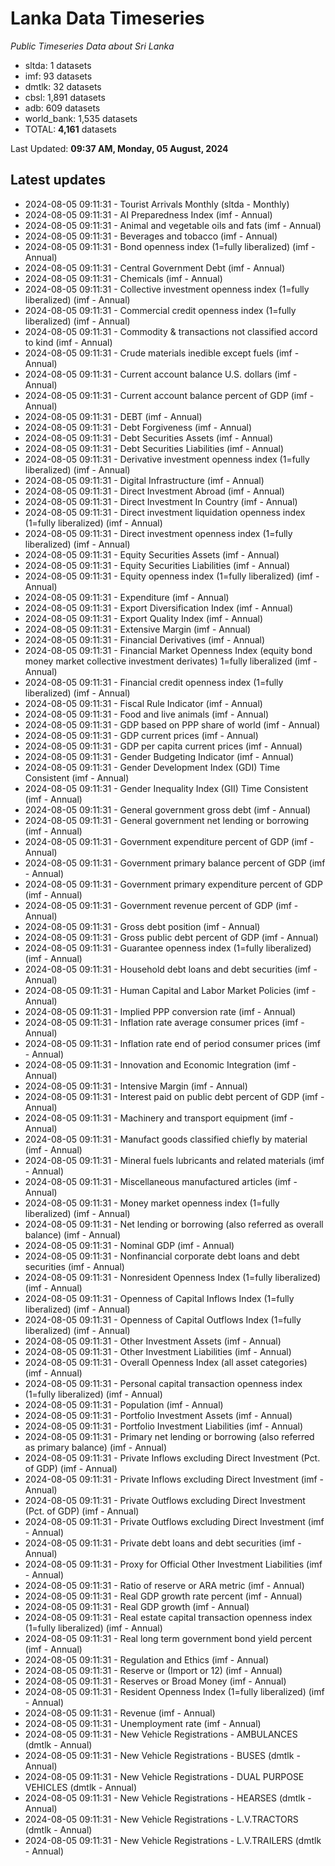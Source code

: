 # Lanka Data Timeseries
*Public Timeseries Data about Sri Lanka*

* sltda: 1 datasets
* imf: 93 datasets
* dmtlk: 32 datasets
* cbsl: 1,891 datasets
* adb: 609 datasets
* world_bank: 1,535 datasets
* TOTAL: **4,161** datasets

Last Updated: **09:37 AM, Monday, 05 August, 2024**

## Latest updates

* 2024-08-05 09:11:31 - Tourist Arrivals Monthly (sltda - Monthly)
* 2024-08-05 09:11:31 - AI Preparedness Index (imf - Annual)
* 2024-08-05 09:11:31 - Animal and vegetable oils and fats (imf - Annual)
* 2024-08-05 09:11:31 - Beverages and tobacco (imf - Annual)
* 2024-08-05 09:11:31 - Bond openness index (1=fully liberalized) (imf - Annual)
* 2024-08-05 09:11:31 - Central Government Debt (imf - Annual)
* 2024-08-05 09:11:31 - Chemicals (imf - Annual)
* 2024-08-05 09:11:31 - Collective investment openness index (1=fully liberalized) (imf - Annual)
* 2024-08-05 09:11:31 - Commercial credit openness index (1=fully liberalized) (imf - Annual)
* 2024-08-05 09:11:31 - Commodity & transactions not classified accord to kind (imf - Annual)
* 2024-08-05 09:11:31 - Crude materials inedible except fuels (imf - Annual)
* 2024-08-05 09:11:31 - Current account balance U.S. dollars (imf - Annual)
* 2024-08-05 09:11:31 - Current account balance percent of GDP (imf - Annual)
* 2024-08-05 09:11:31 - DEBT (imf - Annual)
* 2024-08-05 09:11:31 - Debt Forgiveness (imf - Annual)
* 2024-08-05 09:11:31 - Debt Securities Assets (imf - Annual)
* 2024-08-05 09:11:31 - Debt Securities Liabilities (imf - Annual)
* 2024-08-05 09:11:31 - Derivative investment openness index (1=fully liberalized) (imf - Annual)
* 2024-08-05 09:11:31 - Digital Infrastructure (imf - Annual)
* 2024-08-05 09:11:31 - Direct Investment Abroad (imf - Annual)
* 2024-08-05 09:11:31 - Direct Investment In Country (imf - Annual)
* 2024-08-05 09:11:31 - Direct investment liquidation openness index (1=fully liberalized) (imf - Annual)
* 2024-08-05 09:11:31 - Direct investment openness index (1=fully liberalized) (imf - Annual)
* 2024-08-05 09:11:31 - Equity Securities Assets (imf - Annual)
* 2024-08-05 09:11:31 - Equity Securities Liabilities (imf - Annual)
* 2024-08-05 09:11:31 - Equity openness index (1=fully liberalized) (imf - Annual)
* 2024-08-05 09:11:31 - Expenditure (imf - Annual)
* 2024-08-05 09:11:31 - Export Diversification Index (imf - Annual)
* 2024-08-05 09:11:31 - Export Quality Index (imf - Annual)
* 2024-08-05 09:11:31 - Extensive Margin (imf - Annual)
* 2024-08-05 09:11:31 - Financial Derivatives (imf - Annual)
* 2024-08-05 09:11:31 - Financial Market Openness Index (equity bond money market collective investment derivates) 1=fully liberalized (imf - Annual)
* 2024-08-05 09:11:31 - Financial credit openness index (1=fully liberalized) (imf - Annual)
* 2024-08-05 09:11:31 - Fiscal Rule Indicator (imf - Annual)
* 2024-08-05 09:11:31 - Food and live animals (imf - Annual)
* 2024-08-05 09:11:31 - GDP based on PPP share of world (imf - Annual)
* 2024-08-05 09:11:31 - GDP current prices (imf - Annual)
* 2024-08-05 09:11:31 - GDP per capita current prices (imf - Annual)
* 2024-08-05 09:11:31 - Gender Budgeting Indicator (imf - Annual)
* 2024-08-05 09:11:31 - Gender Development Index (GDI) Time Consistent (imf - Annual)
* 2024-08-05 09:11:31 - Gender Inequality Index (GII) Time Consistent (imf - Annual)
* 2024-08-05 09:11:31 - General government gross debt (imf - Annual)
* 2024-08-05 09:11:31 - General government net lending or borrowing (imf - Annual)
* 2024-08-05 09:11:31 - Government expenditure percent of GDP (imf - Annual)
* 2024-08-05 09:11:31 - Government primary balance percent of GDP (imf - Annual)
* 2024-08-05 09:11:31 - Government primary expenditure percent of GDP (imf - Annual)
* 2024-08-05 09:11:31 - Government revenue percent of GDP (imf - Annual)
* 2024-08-05 09:11:31 - Gross debt position (imf - Annual)
* 2024-08-05 09:11:31 - Gross public debt percent of GDP (imf - Annual)
* 2024-08-05 09:11:31 - Guarantee openness index (1=fully liberalized) (imf - Annual)
* 2024-08-05 09:11:31 - Household debt loans and debt securities (imf - Annual)
* 2024-08-05 09:11:31 - Human Capital and Labor Market Policies (imf - Annual)
* 2024-08-05 09:11:31 - Implied PPP conversion rate (imf - Annual)
* 2024-08-05 09:11:31 - Inflation rate average consumer prices (imf - Annual)
* 2024-08-05 09:11:31 - Inflation rate end of period consumer prices (imf - Annual)
* 2024-08-05 09:11:31 - Innovation and Economic Integration (imf - Annual)
* 2024-08-05 09:11:31 - Intensive Margin (imf - Annual)
* 2024-08-05 09:11:31 - Interest paid on public debt percent of GDP (imf - Annual)
* 2024-08-05 09:11:31 - Machinery and transport equipment (imf - Annual)
* 2024-08-05 09:11:31 - Manufact goods classified chiefly by material (imf - Annual)
* 2024-08-05 09:11:31 - Mineral fuels lubricants and related materials (imf - Annual)
* 2024-08-05 09:11:31 - Miscellaneous manufactured articles (imf - Annual)
* 2024-08-05 09:11:31 - Money market openness index (1=fully liberalized) (imf - Annual)
* 2024-08-05 09:11:31 - Net lending or borrowing (also referred as overall balance) (imf - Annual)
* 2024-08-05 09:11:31 - Nominal GDP (imf - Annual)
* 2024-08-05 09:11:31 - Nonfinancial corporate debt loans and debt securities (imf - Annual)
* 2024-08-05 09:11:31 - Nonresident Openness Index (1=fully liberalized) (imf - Annual)
* 2024-08-05 09:11:31 - Openness of Capital Inflows Index (1=fully liberalized) (imf - Annual)
* 2024-08-05 09:11:31 - Openness of Capital Outflows Index (1=fully liberalized) (imf - Annual)
* 2024-08-05 09:11:31 - Other Investment Assets (imf - Annual)
* 2024-08-05 09:11:31 - Other Investment Liabilities (imf - Annual)
* 2024-08-05 09:11:31 - Overall Openness Index (all asset categories) (imf - Annual)
* 2024-08-05 09:11:31 - Personal capital transaction openness index (1=fully liberalized) (imf - Annual)
* 2024-08-05 09:11:31 - Population (imf - Annual)
* 2024-08-05 09:11:31 - Portfolio Investment Assets (imf - Annual)
* 2024-08-05 09:11:31 - Portfolio Investment Liabilities (imf - Annual)
* 2024-08-05 09:11:31 - Primary net lending or borrowing (also referred as primary balance) (imf - Annual)
* 2024-08-05 09:11:31 - Private Inflows excluding Direct Investment (Pct. of GDP) (imf - Annual)
* 2024-08-05 09:11:31 - Private Inflows excluding Direct Investment (imf - Annual)
* 2024-08-05 09:11:31 - Private Outflows excluding Direct Investment (Pct. of GDP) (imf - Annual)
* 2024-08-05 09:11:31 - Private Outflows excluding Direct Investment (imf - Annual)
* 2024-08-05 09:11:31 - Private debt loans and debt securities (imf - Annual)
* 2024-08-05 09:11:31 - Proxy for Official Other Investment Liabilities (imf - Annual)
* 2024-08-05 09:11:31 - Ratio of reserve or ARA metric (imf - Annual)
* 2024-08-05 09:11:31 - Real GDP growth rate percent (imf - Annual)
* 2024-08-05 09:11:31 - Real GDP growth (imf - Annual)
* 2024-08-05 09:11:31 - Real estate capital transaction openness index (1=fully liberalized) (imf - Annual)
* 2024-08-05 09:11:31 - Real long term government bond yield percent (imf - Annual)
* 2024-08-05 09:11:31 - Regulation and Ethics (imf - Annual)
* 2024-08-05 09:11:31 - Reserve or (Import or 12) (imf - Annual)
* 2024-08-05 09:11:31 - Reserves or Broad Money (imf - Annual)
* 2024-08-05 09:11:31 - Resident Openness Index (1=fully liberalized) (imf - Annual)
* 2024-08-05 09:11:31 - Revenue (imf - Annual)
* 2024-08-05 09:11:31 - Unemployment rate (imf - Annual)
* 2024-08-05 09:11:31 - New Vehicle Registrations - AMBULANCES (dmtlk - Annual)
* 2024-08-05 09:11:31 - New Vehicle Registrations - BUSES (dmtlk - Annual)
* 2024-08-05 09:11:31 - New Vehicle Registrations - DUAL PURPOSE VEHICLES (dmtlk - Annual)
* 2024-08-05 09:11:31 - New Vehicle Registrations - HEARSES (dmtlk - Annual)
* 2024-08-05 09:11:31 - New Vehicle Registrations - L.V.TRACTORS (dmtlk - Annual)
* 2024-08-05 09:11:31 - New Vehicle Registrations - L.V.TRAILERS (dmtlk - Annual)
